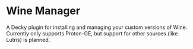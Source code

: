 # Wine Manager

A Decky plugin for installing and managing your custom versions of Wine. Currently only supports Proton-GE, but support for other sources (like Lutris) is planned.
